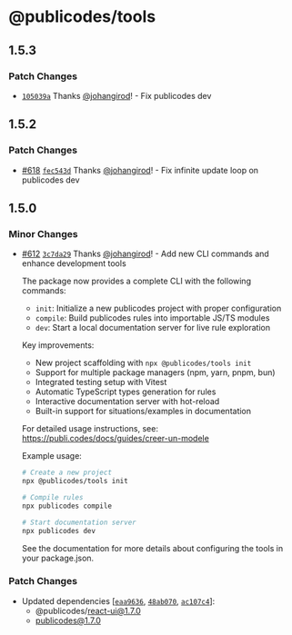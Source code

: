 # @publicodes/tools

## 1.5.3

### Patch Changes

- [`105039a`](https://github.com/publicodes/publicodes/commit/105039aec9fdebf819f75b87dba469d904431711) Thanks [@johangirod](https://github.com/johangirod)! - Fix publicodes dev

## 1.5.2

### Patch Changes

- [#618](https://github.com/publicodes/publicodes/pull/618) [`fec543d`](https://github.com/publicodes/publicodes/commit/fec543d77e1fb260f32b930965688d08296491f4) Thanks [@johangirod](https://github.com/johangirod)! - Fix infinite update loop on publicodes dev

## 1.5.0

### Minor Changes

- [#612](https://github.com/publicodes/publicodes/pull/612) [`3c7da29`](https://github.com/publicodes/publicodes/commit/3c7da292472d3784bbedbbf55a62938873bb9c27) Thanks [@johangirod](https://github.com/johangirod)! - Add new CLI commands and enhance development tools

  The package now provides a complete CLI with the following commands:

  - `init`: Initialize a new publicodes project with proper configuration
  - `compile`: Build publicodes rules into importable JS/TS modules
  - `dev`: Start a local documentation server for live rule exploration

  Key improvements:

  - New project scaffolding with `npx @publicodes/tools init`
  - Support for multiple package managers (npm, yarn, pnpm, bun)
  - Integrated testing setup with Vitest
  - Automatic TypeScript types generation for rules
  - Interactive documentation server with hot-reload
  - Built-in support for situations/examples in documentation

  For detailed usage instructions, see:
  https://publi.codes/docs/guides/creer-un-modele

  Example usage:

  ```sh
  # Create a new project
  npx @publicodes/tools init

  # Compile rules
  npx publicodes compile

  # Start documentation server
  npx publicodes dev
  ```

  See the documentation for more details about configuring the tools in your package.json.

### Patch Changes

- Updated dependencies [[`eaa9636`](https://github.com/publicodes/publicodes/commit/eaa963644e17360110b23c45f4617eb69122f805), [`48ab070`](https://github.com/publicodes/publicodes/commit/48ab0703e8c8017766fa785aa02f11482d6998ba), [`ac107c4`](https://github.com/publicodes/publicodes/commit/ac107c4ee2ea6c316d4f56bc318e6fc04accadc8)]:
  - @publicodes/react-ui@1.7.0
  - publicodes@1.7.0
